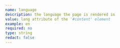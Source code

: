 ```yaml
---
name: language
description: the language the page is rendered in
value: lang attribute of the '#content' element
example: en
required: no
type: string
redact: false
---
```

